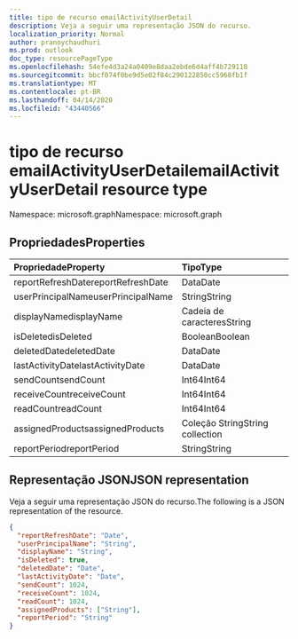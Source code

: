 ```yaml
---
title: tipo de recurso emailActivityUserDetail
description: Veja a seguir uma representação JSON do recurso.
localization_priority: Normal
author: pranoychaudhuri
ms.prod: outlook
doc_type: resourcePageType
ms.openlocfilehash: 54efe4d3a24a0409e8daa2ebde6d4aff4b729118
ms.sourcegitcommit: bbcf074f0be9d5e02f84c290122850cc5968fb1f
ms.translationtype: MT
ms.contentlocale: pt-BR
ms.lasthandoff: 04/14/2020
ms.locfileid: "43440566"
---
```

# <a name="emailactivityuserdetail-resource-type"></a><span data-ttu-id="d7abb-103">tipo de recurso emailActivityUserDetail</span><span class="sxs-lookup"><span data-stu-id="d7abb-103">emailActivityUserDetail resource type</span></span>

<span data-ttu-id="d7abb-104">Namespace: microsoft.graph</span><span class="sxs-lookup"><span data-stu-id="d7abb-104">Namespace: microsoft.graph</span></span>

## <a name="properties"></a><span data-ttu-id="d7abb-105">Propriedades</span><span class="sxs-lookup"><span data-stu-id="d7abb-105">Properties</span></span>

| <span data-ttu-id="d7abb-106">Propriedade</span><span class="sxs-lookup"><span data-stu-id="d7abb-106">Property</span></span>          | <span data-ttu-id="d7abb-107">Tipo</span><span class="sxs-lookup"><span data-stu-id="d7abb-107">Type</span></span>              |
| :---------------- | :---------------- |
| <span data-ttu-id="d7abb-108">reportRefreshDate</span><span class="sxs-lookup"><span data-stu-id="d7abb-108">reportRefreshDate</span></span> | <span data-ttu-id="d7abb-109">Data</span><span class="sxs-lookup"><span data-stu-id="d7abb-109">Date</span></span>              |
| <span data-ttu-id="d7abb-110">userPrincipalName</span><span class="sxs-lookup"><span data-stu-id="d7abb-110">userPrincipalName</span></span> | <span data-ttu-id="d7abb-111">String</span><span class="sxs-lookup"><span data-stu-id="d7abb-111">String</span></span>            |
| <span data-ttu-id="d7abb-112">displayName</span><span class="sxs-lookup"><span data-stu-id="d7abb-112">displayName</span></span>       | <span data-ttu-id="d7abb-113">Cadeia de caracteres</span><span class="sxs-lookup"><span data-stu-id="d7abb-113">String</span></span>            |
| <span data-ttu-id="d7abb-114">isDeleted</span><span class="sxs-lookup"><span data-stu-id="d7abb-114">isDeleted</span></span>         | <span data-ttu-id="d7abb-115">Boolean</span><span class="sxs-lookup"><span data-stu-id="d7abb-115">Boolean</span></span>           |
| <span data-ttu-id="d7abb-116">deletedDate</span><span class="sxs-lookup"><span data-stu-id="d7abb-116">deletedDate</span></span>       | <span data-ttu-id="d7abb-117">Data</span><span class="sxs-lookup"><span data-stu-id="d7abb-117">Date</span></span>              |
| <span data-ttu-id="d7abb-118">lastActivityDate</span><span class="sxs-lookup"><span data-stu-id="d7abb-118">lastActivityDate</span></span>  | <span data-ttu-id="d7abb-119">Data</span><span class="sxs-lookup"><span data-stu-id="d7abb-119">Date</span></span>              |
| <span data-ttu-id="d7abb-120">sendCount</span><span class="sxs-lookup"><span data-stu-id="d7abb-120">sendCount</span></span>         | <span data-ttu-id="d7abb-121">Int64</span><span class="sxs-lookup"><span data-stu-id="d7abb-121">Int64</span></span>             |
| <span data-ttu-id="d7abb-122">receiveCount</span><span class="sxs-lookup"><span data-stu-id="d7abb-122">receiveCount</span></span>      | <span data-ttu-id="d7abb-123">Int64</span><span class="sxs-lookup"><span data-stu-id="d7abb-123">Int64</span></span>             |
| <span data-ttu-id="d7abb-124">readCount</span><span class="sxs-lookup"><span data-stu-id="d7abb-124">readCount</span></span>         | <span data-ttu-id="d7abb-125">Int64</span><span class="sxs-lookup"><span data-stu-id="d7abb-125">Int64</span></span>             |
| <span data-ttu-id="d7abb-126">assignedProducts</span><span class="sxs-lookup"><span data-stu-id="d7abb-126">assignedProducts</span></span>  | <span data-ttu-id="d7abb-127">Coleção String</span><span class="sxs-lookup"><span data-stu-id="d7abb-127">String collection</span></span> |
| <span data-ttu-id="d7abb-128">reportPeriod</span><span class="sxs-lookup"><span data-stu-id="d7abb-128">reportPeriod</span></span>      | <span data-ttu-id="d7abb-129">String</span><span class="sxs-lookup"><span data-stu-id="d7abb-129">String</span></span>            |

## <a name="json-representation"></a><span data-ttu-id="d7abb-130">Representação JSON</span><span class="sxs-lookup"><span data-stu-id="d7abb-130">JSON representation</span></span>

<span data-ttu-id="d7abb-131">Veja a seguir uma representação JSON do recurso.</span><span class="sxs-lookup"><span data-stu-id="d7abb-131">The following is a JSON representation of the resource.</span></span>

<!-- {
  "blockType": "resource",
  "@odata.type": "microsoft.graph.emailActivityUserDetail"
} -->

```json
{
  "reportRefreshDate": "Date", 
  "userPrincipalName": "String", 
  "displayName": "String", 
  "isDeleted": true, 
  "deletedDate": "Date", 
  "lastActivityDate": "Date", 
  "sendCount": 1024, 
  "receiveCount": 1024, 
  "readCount": 1024, 
  "assignedProducts": ["String"], 
  "reportPeriod": "String"
}
```
